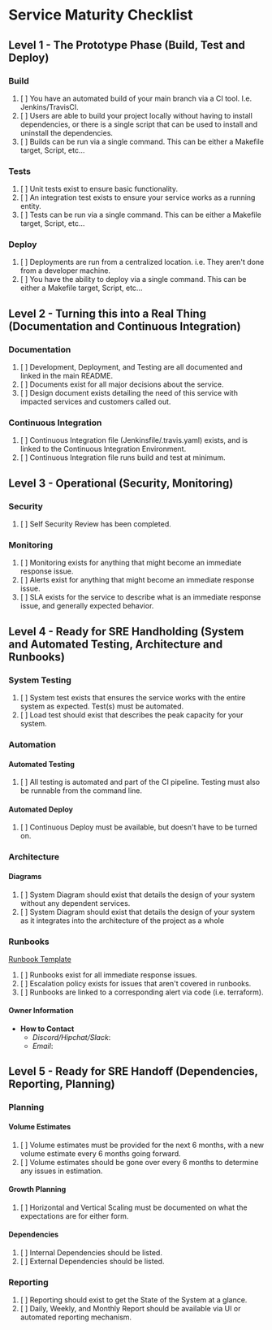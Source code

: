 # Service Maturity Checklist

## Level 1 - The Prototype Phase (Build, Test and Deploy)

### Build

1. [ ] You have an automated build of your main branch via a CI tool. I.e. Jenkins/TravisCI.
2. [ ] Users are able to build your project locally without having to install dependencies, or there is a single script
       that can be used to install and uninstall the dependencies.
3. [ ] Builds can be run via a single command. This can be either a Makefile target, Script, etc...

### Tests

1. [ ] Unit tests exist to ensure basic functionality.
2. [ ] An integration test exists to ensure your service works as a running entity.
3. [ ] Tests can be run via a single command. This can be either a Makefile target, Script, etc...

### Deploy

1. [ ] Deployments are run from a centralized location. i.e. They aren't done from a developer machine.
2. [ ] You have the ability to deploy via a single command. This can be either a Makefile target, Script, etc...

## Level 2 - Turning this into a Real Thing (Documentation and Continuous Integration)

### Documentation

1. [ ] Development, Deployment, and Testing are all documented and linked in the main README.
2. [ ] Documents exist for all major decisions about the service.
3. [ ] Design document exists detailing the need of this service with impacted services and customers called out.

### Continuous Integration

1. [ ] Continuous Integration file (Jenkinsfile/.travis.yaml) exists, and is linked to the Continuous Integration
       Environment.
2. [ ] Continuous Integration file runs build and test at minimum.

## Level 3 - Operational (Security, Monitoring)

### Security

1. [ ] Self Security Review has been completed.

### Monitoring

1. [ ] Monitoring exists for anything that might become an immediate response issue.
2. [ ] Alerts exist for anything that might become an immediate response issue.
3. [ ] SLA exists for the service to describe what is an immediate response issue, and generally expected behavior.

## Level 4 - Ready for SRE Handholding (System and Automated Testing, Architecture and Runbooks)

### System Testing

1. [ ] System test exists that ensures the service works with the entire system as expected. Test(s) must be automated.
2. [ ] Load test should exist that describes the peak capacity for your system.

### Automation

#### Automated Testing

1. [ ] All testing is automated and part of the CI pipeline. Testing must also be runnable from the command line.

#### Automated Deploy

1. [ ] Continuous Deploy must be available, but doesn't have to be turned on.

### Architecture

#### Diagrams

1. [ ] System Diagram should exist that details the design of your system without any dependent services.
2. [ ] System Diagram should exist that details the design of your system as it integrates into the architecture of the
       project as a whole

### Runbooks

[Runbook Template](./sre/runbooks/runbookTemplate.md)

1. [ ] Runbooks exist for all immediate response issues.
2. [ ] Escalation policy exists for issues that aren't covered in runbooks.
3. [ ] Runbooks are linked to a corresponding alert via code (i.e. terraform).

#### Owner Information

* __How to Contact__
  * _Discord/Hipchat/Slack_:
  * _Email_:

## Level 5 - Ready for SRE Handoff (Dependencies, Reporting, Planning)

### Planning

#### Volume Estimates

1. [ ] Volume estimates must be provided for the next 6 months, with a new volume estimate every 6 months going forward.
2. [ ] Volume estimates should be gone over every 6 months to determine any issues in estimation.

#### Growth Planning

1. [ ] Horizontal and Vertical Scaling must be documented on what the expectations are for either form.

#### Dependencies

1. [ ] Internal Dependencies should be listed.
2. [ ] External Dependencies should be listed.

### Reporting

1. [ ] Reporting should exist to get the State of the System at a glance.
2. [ ] Daily, Weekly, and Monthly Report should be available via UI or automated reporting mechanism.
